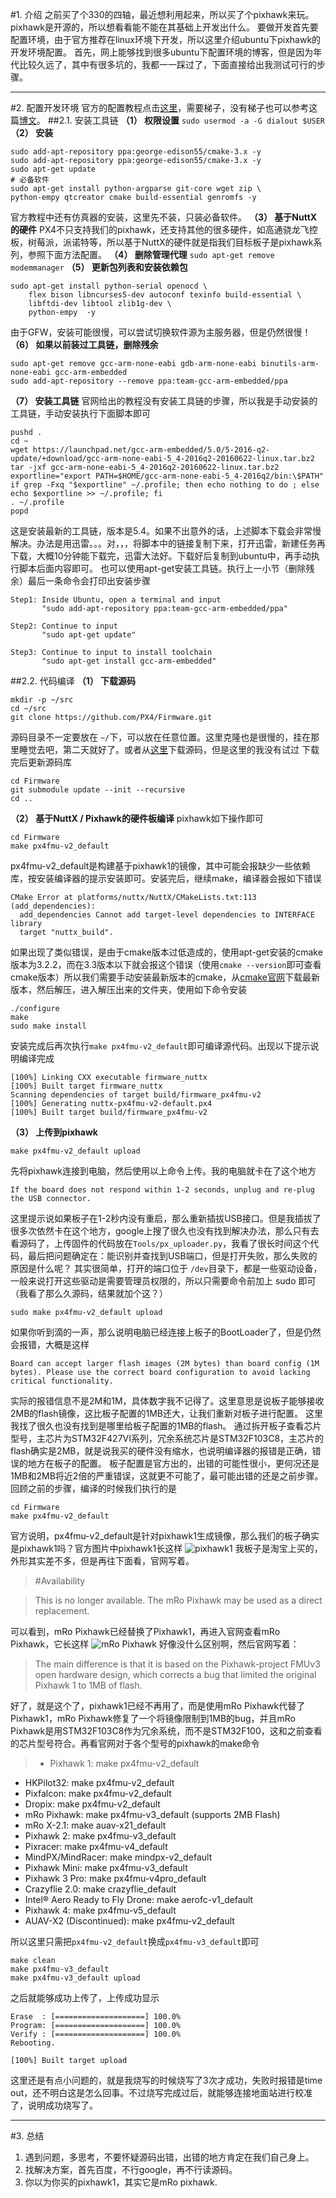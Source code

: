 #1. 介绍
之前买了个330的四轴，最近想利用起来，所以买了个pixhawk来玩。pixhawk是开源的，所以想看看能不能在其基础上开发出什么。
要做开发首先要配置环境，由于官方推荐在linux环境下开发，所以这里介绍ubuntu下pixhawk的开发环境配置。
首先，网上能够找到很多ubuntu下配置环境的博客，但是因为年代比较久远了，其中有很多坑的，我都一一踩过了，下面直接给出我测试可行的步骤。


----------


#2. 配置开发环境
官方的配置教程点击[这里](https://dev.px4.io/zh/setup/dev_env_linux.html)，需要梯子，没有梯子也可以参考这篇[博文](http://blog.csdn.net/libing403/article/details/51292598)。
##2.1. 安装工具链
**（1） 权限设置**
```sudo usermod -a -G dialout $USER```
**（2） 安装**
```shell
sudo add-apt-repository ppa:george-edison55/cmake-3.x -y
sudo add-apt-repository ppa:george-edison55/cmake-3.x -y
sudo apt-get update
# 必备软件
sudo apt-get install python-argparse git-core wget zip \
python-empy qtcreator cmake build-essential genromfs -y
```
官方教程中还有仿真器的安装，这里先不装，只装必备软件。
**（3） 基于NuttX的硬件**
PX4不只支持我们的pixhawk，还支持其他的很多硬件，如高通骁龙飞控板，树莓派，派诺特等，所以基于NuttX的硬件就是指我们目标板子是pixhawk系列，参照下面方法配置。
**（4） 删除管理代理**
```sudo apt-get remove modemmanager```
**（5） 更新包列表和安装依赖包**
```shell
sudo apt-get install python-serial openocd \
    flex bison libncurses5-dev autoconf texinfo build-essential \
    libftdi-dev libtool zlib1g-dev \
    python-empy  -y
```
由于GFW，安装可能很慢，可以尝试切换软件源为主服务器，但是仍然很慢！
**（6） 如果以前装过工具链，删除残余**
```shell
sudo apt-get remove gcc-arm-none-eabi gdb-arm-none-eabi binutils-arm-none-eabi gcc-arm-embedded
sudo add-apt-repository --remove ppa:team-gcc-arm-embedded/ppa
```
**（7） 安装工具链**
官网给出的教程没有安装工具链的步骤，所以我是手动安装的工具链，手动安装执行下面脚本即可
```shell
pushd .
cd ~
wget https://launchpad.net/gcc-arm-embedded/5.0/5-2016-q2-update/+download/gcc-arm-none-eabi-5_4-2016q2-20160622-linux.tar.bz2
tar -jxf gcc-arm-none-eabi-5_4-2016q2-20160622-linux.tar.bz2
exportline="export PATH=$HOME/gcc-arm-none-eabi-5_4-2016q2/bin:\$PATH"
if grep -Fxq "$exportline" ~/.profile; then echo nothing to do ; else echo $exportline >> ~/.profile; fi
. ~/.profile
popd
```
这是安装最新的工具链，版本是5.4。如果不出意外的话，上述脚本下载会非常慢解决。办法是用迅雷。。。对，，，将脚本中的链接复制下来，打开迅雷，新建任务再下载，大概10分钟能下载完，迅雷大法好。下载好后复制到ubuntu中，再手动执行脚本后面内容即可。
也可以使用apt-get安装工具链。执行上一小节（删除残余）最后一条命令会打印出安装步骤
```
Step1: Inside Ubuntu, open a terminal and input
       "sudo add-apt-repository ppa:team-gcc-arm-embedded/ppa"

Step2: Continue to input
       "sudo apt-get update"

Step3: Continue to input to install toolchain
       "sudo apt-get install gcc-arm-embedded"
```
##2.2. 代码编译
**（1） 下载源码**
```shell
mkdir -p ~/src
cd ~/src
git clone https://github.com/PX4/Firmware.git
```
源码目录不一定要放在 ```~/```下，可以放在任意位置。这里克隆也是很慢的，挂在那里睡觉去吧，第二天就好了。或者从[这里](https://pan.baidu.com/s/1o87Mvfc)下载源码，但是这里的我没有试过
下载完后更新源码库
```shell
cd Firmware
git submodule update --init --recursive
cd ..
```
**（2） 基于NuttX / Pixhawk的硬件板编译**
pixhawk如下操作即可
```
cd Firmware
make px4fmu-v2_default
```
px4fmu-v2_default是构建基于pixhawk1的镜像，其中可能会报缺少一些依赖库，按安装编译器的提示安装即可。安装完后，继续make，编译器会报如下错误
```
CMake Error at platforms/nuttx/NuttX/CMakeLists.txt:113 (add_dependencies):
  add_dependencies Cannot add target-level dependencies to INTERFACE library
  target "nuttx_build".
```
如果出现了类似错误，是由于cmake版本过低造成的，使用apt-get安装的cmake版本为3.2.2，而在3.3版本以下就会报这个错误（使用```cmake --version```即可查看cmake版本）所以我们需要手动安装最新版本的cmake，从[cmake官网](https://cmake.org/download/)下载最新版本，然后解压，进入解压出来的文件夹，使用如下命令安装
```shell
./configure 
make 
sudo make install
```
安装完成后再次执行```make px4fmu-v2_default```即可编译源代码。出现以下提示说明编译完成
```
[100%] Linking CXX executable firmware_nuttx
[100%] Built target firmware_nuttx
Scanning dependencies of target build/firmware_px4fmu-v2
[100%] Generating nuttx-px4fmu-v2-default.px4
[100%] Built target build/firmware_px4fmu-v2
```
**（3） 上传到pixhawk**
```
make px4fmu-v2_default upload
```
先将pixhawk连接到电脑，然后使用以上命令上传。我的电脑就卡在了这个地方
```
If the board does not respond within 1-2 seconds, unplug and re-plug the USB connector.
```
这里提示说如果板子在1-2秒内没有重启，那么重新插拔USB接口。但是我插拔了很多次依然卡在这个地方，google上搜了很久也没有找到解决办法，那么只有去看源码了，上传固件的代码放在```Tools/px_uploader.py```，我看了很长时间这个代码，最后把问题确定在：能识别并查找到USB端口，但是打开失败，那么失败的原因是什么呢？
其实很简单，打开的端口位于 ```/dev```目录下，都是一些驱动设备，一般来说打开这些驱动是需要管理员权限的，所以只需要命令前加上 sudo 即可（我看了那么久源码，结果就加个这？）
```
sudo make px4fmu-v2_default upload
```
如果你听到滴的一声，那么说明电脑已经连接上板子的BootLoader了，但是仍然会报错，大概是这样
```
Board can accept larger flash images (2M bytes) than board config (1M bytes). Please use the correct board configuration to avoid lacking critical functionality.
```
实际的报错信息不是2M和1M，具体数字我不记得了。这里意思是说板子能够接收2MB的flash镜像，这比板子配置的1MB还大，让我们重新对板子进行配置。
这里我找了很久也没有找到是哪里给板子配置的1MB的flash。
通过拆开板子查看芯片型号，主芯片为STM32F427VI系列，冗余系统芯片是STM32F103C8，主芯片的flash确实是2MB，就是说我买的硬件没有缩水，也说明编译器的报错是正确，错误的地方在板子的配置。
板子配置是官方出的，出错的可能性很小，更何况还是1MB和2MB将近2倍的严重错误，这就更不可能了，最可能出错的还是之前步骤。
回顾之前的步骤，编译的时候我们执行的是
```
cd Firmware
make px4fmu-v2_default
```
官方说明，px4fmu-v2_default是针对pixhawk1生成镜像，那么我们的板子确实是pixhawk1吗？官方图片中pixhawk1长这样
![pixhawk1](res/PX4开发（1）：ubuntu下pixhawk开发环境搭建_1.png)
我板子是淘宝上买的，外形其实差不多，但是再往下面看，官网写着。

> #Availability

>This is no longer available. The mRo Pixhawk may be used as a direct replacement. 

可以看到，mRo Pixhawk已经替换了Pixhawk1，再进入官网查看mRo Pixhawk，它长这样
![mRo Pixhawk](res/PX4开发（1）：ubuntu下pixhawk开发环境搭建_2.png)
好像没什么区别啊，然后官网写着：
>The main difference is that it is based on the Pixhawk-project FMUv3 open hardware design, which corrects a bug that limited the original Pixhawk 1 to 1MB of flash.

好了，就是这个了，pixhawk1已经不再用了，而是使用mRo Pixhawk代替了Pixhawk1，mRo Pixhawk修复了一个将镜像限制到1MB的bug，并且mRo Pixhawk是用STM32F103C8作为冗余系统，而不是STM32F100，这和之前查看的芯片型号符合。再看官网对于各个型号的pixhawk的make命令

 >- Pixhawk 1: make px4fmu-v2_default
- HKPilot32: make px4fmu-v2_default
- Pixfalcon: make px4fmu-v2_default
- Dropix: make px4fmu-v2_default
- mRo Pixhawk: make px4fmu-v3_default (supports 2MB Flash)
- mRo X-2.1: make auav-x21_default
- Pixhawk 2: make px4fmu-v3_default
- Pixracer: make px4fmu-v4_default
- MindPX/MindRacer: make mindpx-v2_default
- Pixhawk Mini: make px4fmu-v3_default
- Pixhawk 3 Pro: make px4fmu-v4pro_default
- Crazyflie 2.0: make crazyflie_default
- Intel® Aero Ready to Fly Drone: make aerofc-v1_default
- Pixhawk 4: make px4fmu-v5_default
- AUAV-X2 (Discontinued): make px4fmu-v2_default

所以这里只需把```px4fmu-v2_default```换成```px4fmu-v3_default```即可
```
make clean
make px4fmu-v3_default
make px4fmu-v3_default upload
```
之后就能够成功上传了，上传成功显示
```
Erase  : [====================] 100.0%
Program: [====================] 100.0%
Verify : [====================] 100.0%
Rebooting.

[100%] Built target upload
```
这里还是有点小问题的，就是我烧写的时候烧写了3次才成功，失败时报错是time out，还不明白这是怎么回事。不过烧写完成过后，就能够连接地面站进行校准了，说明成功烧写了。


----------


#3. 总结

 1. 遇到问题，多思考，不要怀疑源码出错，出错的地方肯定在我们自己身上。
 2. 找解决方案，首先百度，不行google，再不行读源码。
 3. 你以为你买的pixhawk1，其实它是mRo pixhawk.
